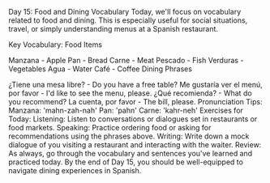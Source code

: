 Day 15: Food and Dining Vocabulary
Today, we'll focus on vocabulary related to food and dining. This is especially useful for social situations, travel, or simply understanding menus at a Spanish restaurant.

Key Vocabulary:
Food Items

Manzana - Apple
Pan - Bread
Carne - Meat
Pescado - Fish
Verduras - Vegetables
Agua - Water
Café - Coffee
Dining Phrases

¿Tiene una mesa libre? - Do you have a free table?
Me gustaría ver el menú, por favor - I'd like to see the menu, please.
¿Qué recomienda? - What do you recommend?
La cuenta, por favor - The bill, please.
Pronunciation Tips:
Manzana: 'mahn-zah-nah'
Pan: 'pahn'
Carne: 'kahr-neh'
Exercises for Today:
Listening: Listen to conversations or dialogues set in restaurants or food markets.
Speaking: Practice ordering food or asking for recommendations using the phrases above.
Writing: Write down a mock dialogue of you visiting a restaurant and interacting with the waiter.
Review: As always, go through the vocabulary and sentences you've learned and practiced today.
By the end of Day 15, you should be well-equipped to navigate dining experiences in Spanish.